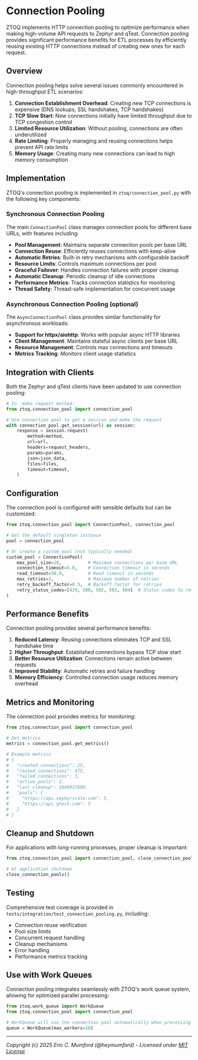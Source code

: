# Connection Pooling

ZTOQ implements HTTP connection pooling to optimize performance when making high-volume API requests to Zephyr and qTest. Connection pooling provides significant performance benefits for ETL processes by efficiently reusing existing HTTP connections instead of creating new ones for each request.

## Overview

Connection pooling helps solve several issues commonly encountered in high-throughput ETL scenarios:

1. **Connection Establishment Overhead**: Creating new TCP connections is expensive (DNS lookups, SSL handshakes, TCP handshakes)
2. **TCP Slow Start**: New connections initially have limited throughput due to TCP congestion control
3. **Limited Resource Utilization**: Without pooling, connections are often underutilized
4. **Rate Limiting**: Properly managing and reusing connections helps prevent API rate limits
5. **Memory Usage**: Creating many new connections can lead to high memory consumption

## Implementation

ZTOQ's connection pooling is implemented in `ztoq/connection_pool.py` with the following key components:

### Synchronous Connection Pooling

The main `ConnectionPool` class manages connection pools for different base URLs, with features including:

- **Pool Management**: Maintains separate connection pools per base URL
- **Connection Reuse**: Efficiently reuses connections with keep-alive
- **Automatic Retries**: Built-in retry mechanisms with configurable backoff
- **Resource Limits**: Controls maximum connections per pool
- **Graceful Failover**: Handles connection failures with proper cleanup
- **Automatic Cleanup**: Periodic cleanup of idle connections
- **Performance Metrics**: Tracks connection statistics for monitoring
- **Thread Safety**: Thread-safe implementation for concurrent usage

### Asynchronous Connection Pooling (optional)

The `AsyncConnectionPool` class provides similar functionality for asynchronous workloads:

- **Support for httpx/aiohttp**: Works with popular async HTTP libraries
- **Client Management**: Maintains stateful async clients per base URL
- **Resource Management**: Controls max connections and timeouts
- **Metrics Tracking**: Monitors client usage statistics

## Integration with Clients

Both the Zephyr and qTest clients have been updated to use connection pooling:

```python
# In _make_request method:
from ztoq.connection_pool import connection_pool

# Use connection pool to get a session and make the request
with connection_pool.get_session(url) as session:
    response = session.request(
        method=method,
        url=url,
        headers=request_headers,
        params=params,
        json=json_data,
        files=files,
        timeout=timeout,
    )
```

## Configuration

The connection pool is configured with sensible defaults but can be customized:

```python
from ztoq.connection_pool import ConnectionPool, connection_pool

# Get the default singleton instance
pool = connection_pool

# Or create a custom pool (not typically needed)
custom_pool = ConnectionPool(
    max_pool_size=20,          # Maximum connections per base URL
    connection_timeout=5.0,    # Connection timeout in seconds
    read_timeout=30.0,         # Read timeout in seconds
    max_retries=3,             # Maximum number of retries
    retry_backoff_factor=0.5,  # Backoff factor for retries
    retry_status_codes=[429, 500, 502, 503, 504]  # Status codes to retry
)
```

## Performance Benefits

Connection pooling provides several performance benefits:

1. **Reduced Latency**: Reusing connections eliminates TCP and SSL handshake time
2. **Higher Throughput**: Established connections bypass TCP slow start
3. **Better Resource Utilization**: Connections remain active between requests
4. **Improved Stability**: Automatic retries and failure handling
5. **Memory Efficiency**: Controlled connection usage reduces memory overhead

## Metrics and Monitoring

The connection pool provides metrics for monitoring:

```python
from ztoq.connection_pool import connection_pool

# Get metrics
metrics = connection_pool.get_metrics()

# Example metrics
# {
#   "created_connections": 25,
#   "reused_connections": 475,
#   "failed_connections": 3,
#   "active_pools": 2,
#   "last_cleanup": 1649937600,
#   "pools": {
#     "https://api.zephyrscale.com": 5,
#     "https://api.qtest.com": 5
#   }
# }
```

## Cleanup and Shutdown

For applications with long-running processes, proper cleanup is important:

```python
from ztoq.connection_pool import connection_pool, close_connection_pools

# At application shutdown
close_connection_pools()
```

## Testing

Comprehensive test coverage is provided in `tests/integration/test_connection_pooling.py`, including:

- Connection reuse verification
- Pool size limits
- Concurrent request handling
- Cleanup mechanisms
- Error handling
- Performance metrics tracking

## Use with Work Queues

Connection pooling integrates seamlessly with ZTOQ's work queue system, allowing for optimized parallel processing:

```python
from ztoq.work_queue import WorkQueue
from ztoq.connection_pool import connection_pool

# WorkQueue will use the connection pool automatically when processing HTTP requests
queue = WorkQueue(max_workers=10)
```

---
*Copyright (c) 2025 Eric C. Mumford (@heymumford) - Licensed under [MIT License](../LICENSE)*
